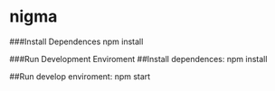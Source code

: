 # nigma


###Install Dependences
    npm install
    

###Run Development Enviroment
##Install dependences:
    npm install
    
##Run develop enviroment:
    npm start
